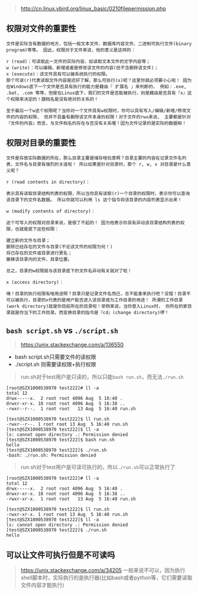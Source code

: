 

> http://cn.linux.vbird.org/linux_basic/0210filepermission.php

## 权限对文件的重要性
```
文件是实际含有数据的地方，包括一般文本文件、数据库内容文件、二进制可执行文件(binary program)等等。 因此，权限对于文件来说，他的意义是这样的：

r (read)：可读取此一文件的实际内容，如读取文本文件的文字内容等；
w (write)：可以编辑、新增或者是修改该文件的内容(但不含删除该文件)；
x (execute)：该文件具有可以被系统执行的权限。
那个可读(r)代表读取文件内容是还好了解，那么可执行(x)呢？这里你就必须要小心啦！ 因为在Windows底下一个文件是否具有执行的能力是藉由『 扩展名 』来判断的， 例如：.exe, .bat, .com 等等，但是在Linux底下，我们的文件是否能被执行，则是藉由是否具有『x』这个权限来决定的！跟档名是没有绝对的关系的！

至于最后一个w这个权限呢？当你对一个文件具有w权限时，你可以具有写入/编辑/新增/修改文件的内容的权限， 但并不具备有删除该文件本身的权限！对于文件的rwx来说， 主要都是针对『文件的内容』而言，与文件档名的存在与否没有关系喔！因为文件记录的是实际的数据嘛！
```


## 权限对目录的重要性
```
文件是存放实际数据的所在，那么目录主要是储存啥玩意啊？目录主要的内容在记录文件名列表，文件名与目录有强烈的关连啦！ 所以如果是针对目录时，那个 r, w, x 对目录是什么意义呢？

r (read contents in directory)：

表示具有读取目录结构列表的权限，所以当你具有读取(r)一个目录的权限时，表示你可以查询该目录下的文件名数据。 所以你就可以利用 ls 这个指令将该目录的内容列表显示出来！

w (modify contents of directory)：

这个可写入的权限对目录来说，是很了不起的！ 因为他表示你具有异动该目录结构列表的权限，也就是底下这些权限：

建立新的文件与目录；
删除已经存在的文件与目录(不论该文件的权限为何！)
将已存在的文件或目录进行更名；
搬移该目录内的文件、目录位置。

总之，目录的w权限就与该目录底下的文件名异动有关就对了啦！

x (access directory)：

咦！目录的执行权限有啥用途啊？目录只是记录文件名而已，总不能拿来执行吧？没错！目录不可以被执行，目录的x代表的是用户能否进入该目录成为工作目录的用途！ 所谓的工作目录(work directory)就是你目前所在的目录啦！举例来说，当你登入Linux时， 你所在的家目录就是你当下的工作目录。而变换目录的指令是『cd』(change directory)啰！
```

## `bash script.sh` vs `./script.sh`

> https://unix.stackexchange.com/a/136550
- bash script.sh只需要文件的读权限
- ./script.sh 则需要读权限+执行权限

> run.sh对于test用户是只读的，所以只能`bash run.sh`，而无法`./run.sh`
```
[root@SZX1000538970 test222]# ll -a
total 12
drwx-----x.  2 root root 4096 Aug  5 16:40 .
drwxr-xr-x. 10 root root 4096 Aug  5 16:38 ..
-rwxr--r--.  1 root root   13 Aug  5 16:40 run.sh
```

```
[test@SZX1000538970 test222]$ ll run.sh
-rwxr--r--. 1 root root 13 Aug  5 16:40 run.sh
[test@SZX1000538970 test222]$ ll -a
ls: cannot open directory .: Permission denied
[test@SZX1000538970 test222]$ bash run.sh
hello
[test@SZX1000538970 test222]$ ./run.sh
-bash: ./run.sh: Permission denied
```

> run.sh对于test用户是可读可执行的，所以`./run.sh`可以正常执行了
```
[root@SZX1000538970 test222]# ll -a
total 12
drwx-----x.  2 root root 4096 Aug  5 16:40 .
drwxr-xr-x. 10 root root 4096 Aug  5 16:38 ..
-rwxr-xr-x.  1 root root   13 Aug  5 16:40 run.sh
```

```
[test@SZX1000538970 test222]$ ll run.sh
-rwxr-xr-x. 1 root root 13 Aug  5 16:40 run.sh
[test@SZX1000538970 test222]$ ll -a
ls: cannot open directory .: Permission denied
[test@SZX1000538970 test222]$ ./run.sh
hello
```

## 可以让文件可执行但是不可读吗
> https://unix.stackexchange.com/a/34205
一般来说不可以，因为执行shell脚本时，实际执行的是执行器(比如bash或者python等，它们需要读取文件内容才能执行)





